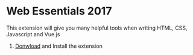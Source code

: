 # Web Essentials 2017
This extension will give you many helpful tools when writing HTML, CSS, Javascript and Vue.js
1. [Donwload](https://marketplace.visualstudio.com/items?itemName=MadsKristensen.WebExtensionPack2017) and Install the extension
